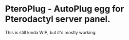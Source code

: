 <h1>PteroPlug - AutoPlug egg for Pterodactyl server panel.</h1>
This is still kinda WIP, but it's mostly working.
